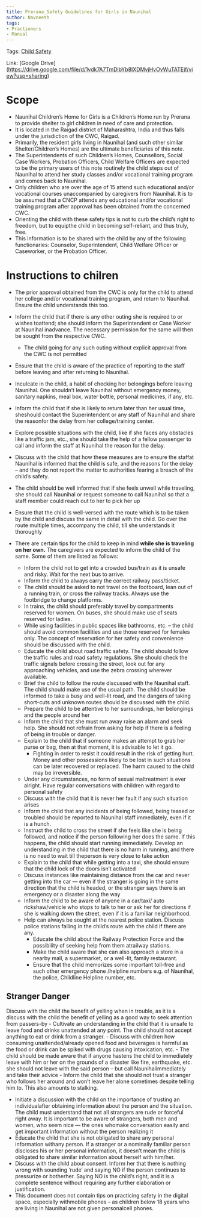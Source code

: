 ```yaml
---
title: Prerana_Safety Guidelines for Girls in Naunihal
author: Navneeth
tags: 
- Practioners
- Manual
---
```


Tags: [Child Safety](Volume%201/Roll%20Ups/Child%20Safety/Child%20Safety.md) 

Link: [Google Drive] (https://drive.google.com/file/d/1vdk7A7TmDlbYb8IXDMvjHvOvWuTATEjf/view?usp=sharing)


# Scope
- Naunihal Children’s Home for Girls is a Children’s Home run by Prerana to provide shelter to girl children in need of care and protection. 
- It is located in the Raigad district of Maharashtra, India and thus falls under the jurisdiction of the CWC, Raigad. 
- Primarily, the resident girls living in Naunihal (and such other similar Shelter/Children’s Homes) are the ultimate beneficiaries of this note. 
- The Superintendents of such Children’s Homes, Counsellors, Social Case Workers, Probation Officers, Child Welfare Officers are expected to be the primary users of this note routinely the child steps out of Naunihal to attend her study classes and/or vocational training program and comes back to Naunihal.
- Only children who are over the age of 15 attend such educational and/or vocational courses unaccompanied by caregivers from Naunihal. It is to be assumed that a CNCP attends any educational and/or vocational training program after approval has been obtained from the concerned CWC.
- Orienting the child with these safety tips is not to curb the child’s right to freedom, but to equipthe child in becoming self-reliant, and thus truly, free.
- This information is to be shared with the child by any of the following functionaries: Counselor, Superintendent, Child Welfare Officer or Caseworker, or the Probation Officer.

# Instructions to chilren
- The prior approval obtained from the CWC is only for the child to attend her college and/or vocational training program, and return to Naunihal. Ensure the child understands this too.
- Inform the child that if there is any other outing she is required to or wishes toattend; she should inform the Superintendent or Case Worker at Naunihal inadvance. The necessary permission for the same will then be sought from the respective CWC. 
	- The child going for any such outing without explicit approval from the CWC is not permitted
- Ensure that the child is aware of the practice of reporting to the staff before leaving and after returning to Naunihal.
- Inculcate in the child, a habit of checking her belongings before leaving Naunihal. One shouldn’t leave Naunihal without emergency money, sanitary napkins, meal box, water bottle, personal medicines, if any, etc.
- Inform the child that if she is likely to return later than her usual time, sheshould contact the Superintendent or any staff of Naunihal and share the reasonfor the delay from her college/training center. 
- Explore possible situations with the child, like if she faces any obstacles like a traffic jam, etc., she should take the help of a fellow passenger to call and inform the staff at Naunihal the reason for the delay. 
- Discuss with the child that how these measures are to ensure the staffat Naunihal is informed that the child is safe, and the reasons for the delay – and they do not report the matter to authorities fearing a breach of the child’s safety.
- The child should be well informed that if she feels unwell while traveling, she should call Naunihal or request someone to call Naunihal so that a staff member could reach out to her to pick her up
- Ensure that the child is well-versed with the route which is to be taken by the child and discuss the same in detail with the child. Go over the route multiple times, accompany the child, till she understands it thoroughly
 
- There are certain tips for the child to keep in mind **while she is traveling on her own.** The caregivers are expected to inform the child of the same. Some of them are listed as follows:
	- Inform the child not to get into a crowded bus/train as it is unsafe and risky. Wait for the next bus to arrive.
	- Inform the child to always carry the correct railway pass/ticket.
	- The child should be asked to not travel on the footboard, lean out of a running train, or cross the railway tracks. Always use the footbridge to change platforms.
	- In trains, the child should preferably travel by compartments reserved for women. On buses, she should make use of seats reserved for ladies. 
	- While using facilities in public spaces like bathrooms, etc. – the child should avoid common facilities and use those reserved for females only. The concept of reservation for her safety and convenience should be discussed with the child.
	- Educate the child about road traffic safety. The child should follow the traffic rules and road safety regulations. She should check the traffic signals before crossing the street, look out for any approaching vehicles, and use the zebra crossing wherever available.
	- Brief the child to follow the route discussed with the Naunihal staff. The child should make use of the usual path. The child should be informed to take a busy and well-lit road, and the dangers of taking short-cuts and unknown routes should be discussed with the child.
	- Prepare the child to be attentive to her surroundings, her belongings and the people around her
	- Inform the child that she must run away raise an alarm and seek help. She should not refrain from asking for help if there is a feeling of being in trouble or danger.
	- Explain to the child that if someone makes an attempt to grab her purse or bag, then at that moment, it is advisable to let it go. 
		- Fighting in order to resist it could result in the risk of getting hurt. Money and other possessions likely to be lost in such situations can be later recovered or replaced. The harm caused to the child may be irreversible. 
	- Under any circumstances, no form of sexual maltreatment is ever alright. Have regular conversations with children with regard to personal safety
	- Discuss with the child that it is never her fault if any such situation arises
	- Inform the child that any incidents of being followed, being teased or troubled should be reported to Naunihal staff immediately, even if it is a hunch. 
	- Instruct the child to cross the street if she feels like she is being followed, and notice if the person following her does the same. If this happens, the child should start running immediately. Develop an understanding in the child that there is no harm in running, and there is no need to wait till theperson is very close to take action
	- Explain to the child that while getting into a taxi, she should ensure that the child lock of the doors isn’t activated
	- Discuss instances like maintaining distance from the car and never getting into the car — even if the stranger is going in the same direction that the child is headed, or the stranger says there is an emergency or a disaster along the way
	- Inform the child to be aware of anyone in a car/taxi/ auto rickshaw/vehicle who stops to talk to her or ask her for directions if she is walking down the street, even if it is a familiar neighborhood.
	- Help can always be sought at the nearest police station. Discuss police stations falling in the child’s route with the child if there are any.
		- Educate the child about the Railway Protection Force and the possibility of seeking help from them atrailway stations. 
		- Make the child aware that she can also approach a store in a nearby mall, a supermarket, or a well-lit, family restaurant.
		- Ensure that the child memorizes some important toll-free and such other emergency phone /helpline numbers e.g. of Naunihal, the police, Childline Helpline number, etc.
## Stranger Danger
 Discuss with the child the benefit of yelling when in trouble, as it is a discuss with the child the benefit of yelling as a good way to seek attention from passers-by
	- Cultivate an understanding in the child that it is unsafe to leave food and drinks unattended at any point. The child should not accept anything to eat or drink from a stranger. 
		- Discuss with children how consuming unattended/already opened food and beverages is harmful as the food or drink can be spiked with drugs causing intoxication, etc.
	- The child should be made aware that if anyone hastens the child to immediately leave with him or her on the grounds of a disaster like fire, earthquake, etc. she should not leave with the said person – but call Naunihalimmediately and take their advice
	- Inform the child that she should not trust a stranger who follows her around and won’t leave her alone sometimes despite telling him to. This also amounts to stalking. 
 - Initiate a discussion with the child on the importance of trusting an individualafter obtaining information about the person and the situation. The child must understand that not all strangers are rude or forceful right away. It is important to be aware of strangers, both men and women, who seem nice — the ones whomake conversation easily and get important information without the person realizing it
 - Educate the child that she is not obligated to share any personal information withany person. If a stranger or a nominally familiar person discloses his or her personal information, it doesn’t mean the child is obligated to share similar information about herself with him/her.
 - Discuss with the child about consent. Inform her that there is nothing wrong with sounding ‘rude’ and saying NO if the person continues to pressurize or botherher. Saying NO is the child’s right, and it is a complete sentence without requiring any further elaboration or justification.
 - This document does not contain tips on practicing safety in the digital space, especially withmobile phones – as children below 18 years who are living in Naunihal are not given personalcell phones.
	